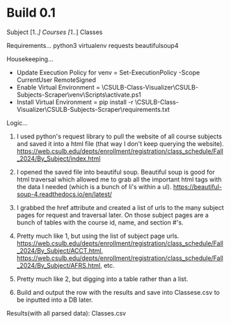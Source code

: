 Build 0.1
=========

Subject [1..*] Courses [1..*] Classes

Requirements...
python3
virtualenv
requests
beautifulsoup4

Housekeeping...
- Update Execution Policy for venv = Set-ExecutionPolicy -Scope CurrentUser RemoteSigned
- Enable Virtual Environment = <path>\CSULB-Class-Visualizer\CSULB-Subjects-Scraper\venv\Scripts\activate.ps1
- Install Virtual Environment = pip install -r <path>\CSULB-Class-Visualizer\CSULB-Subjects-Scraper\requirements.txt

Logic...
1. I used python's request library to pull the website of all course subjects and saved it into a html file (that way I don't keep querying the website).
https://web.csulb.edu/depts/enrollment/registration/class_schedule/Fall_2024/By_Subject/index.html

2. I opened the saved file into beautiful soup. Beautiful soup is good for html traversal which allowed me to grab all the important html tags with the data I needed (which is a bunch of li's within a ul). 
https://beautiful-soup-4.readthedocs.io/en/latest/

3. I grabbed the href attribute and created a list of urls to the many subject pages for request and traversal later. On those subject pages are a bunch of tables with the course id, name, and section #'s.

4. Pretty much like 1, but using the list of subject page urls.
https://web.csulb.edu/depts/enrollment/registration/class_schedule/Fall_2024/By_Subject/ACCT.html, https://web.csulb.edu/depts/enrollment/registration/class_schedule/Fall_2024/By_Subject/AFRS.html, etc.

5. Pretty much like 2, but digging into a table rather than a list.

6. Build and output the row with the results and save into Classese.csv to be inputted into a DB later.

Results(with all parsed data): Classes.csv 